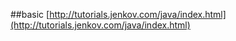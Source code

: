 ##basic
[http://tutorials.jenkov.com/java/index.html](http://tutorials.jenkov.com/java/index.html)

































